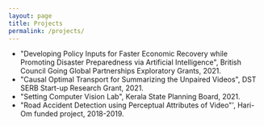 ```yaml
---
layout: page
title: Projects
permalink: /projects/
---
```

*  "Developing Policy Inputs for Faster Economic Recovery while Promoting Disaster Preparedness via Artificial Intelligence", British Council Going Global Partnerships Exploratory Grants, 2021.
*  "Causal Optimal Transport for Summarizing the Unpaired Videos", DST SERB Start-up Research Grant, 2021.
*  "Setting Computer Vision Lab", Kerala State Planning Board, 2021.
*  "Road Accident Detection using Perceptual Attributes of Video"', Hari-Om funded project, 2018-2019.
